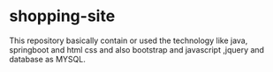 # shopping-site
This  repository basically contain or used the technology like  java, springboot and html css and also bootstrap and javascript ,jquery and database as MYSQL.

